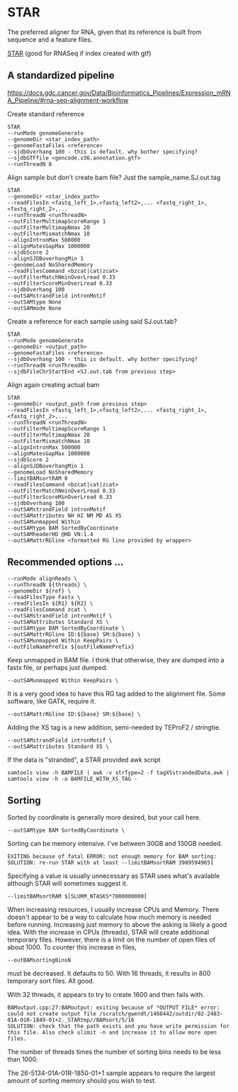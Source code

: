 
#	STAR

The preferred aligner for RNA, given that its reference is built from sequence and a feature files.

[STAR](https://github.com/alexdobin/STAR) (good for RNASeq if index created with gtf)



##	A standardized pipeline

https://docs.gdc.cancer.gov/Data/Bioinformatics_Pipelines/Expression_mRNA_Pipeline/#rna-seq-alignment-workflow


Create standard reference
```
STAR
--runMode genomeGenerate
--genomeDir <star_index_path>
--genomeFastaFiles <reference>
--sjdbOverhang 100 - this is default. why bother specifying?
--sjdbGTFfile <gencode.v36.annotation.gtf>
--runThreadN 8
```

Align sample but don't create bam file? Just the sample_name.SJ.out.tag
```
STAR
--genomeDir <star_index_path>
--readFilesIn <fastq_left_1>,<fastq_left2>,... <fastq_right_1>,<fastq_right_2>,...
--runThreadN <runThreadN>
--outFilterMultimapScoreRange 1
--outFilterMultimapNmax 20
--outFilterMismatchNmax 10
--alignIntronMax 500000
--alignMatesGapMax 1000000
--sjdbScore 2
--alignSJDBoverhangMin 1
--genomeLoad NoSharedMemory
--readFilesCommand <bzcat|cat|zcat>
--outFilterMatchNminOverLread 0.33
--outFilterScoreMinOverLread 0.33
--sjdbOverhang 100
--outSAMstrandField intronMotif
--outSAMtype None
--outSAMmode None
```

Create a reference for each sample using said SJ.out.tab?
```
STAR
--runMode genomeGenerate
--genomeDir <output_path>
--genomeFastaFiles <reference>
--sjdbOverhang 100 - this is default. why bother specifying?
--runThreadN <runThreadN>
--sjdbFileChrStartEnd <SJ.out.tab from previous step>
```

Align again creating actual bam
```
STAR
--genomeDir <output_path from previous step>
--readFilesIn <fastq_left_1>,<fastq_left2>,... <fastq_right_1>,<fastq_right_2>,...
--runThreadN <runThreadN>
--outFilterMultimapScoreRange 1
--outFilterMultimapNmax 20
--outFilterMismatchNmax 10
--alignIntronMax 500000
--alignMatesGapMax 1000000
--sjdbScore 2
--alignSJDBoverhangMin 1
--genomeLoad NoSharedMemory
--limitBAMsortRAM 0
--readFilesCommand <bzcat|cat|zcat>
--outFilterMatchNminOverLread 0.33
--outFilterScoreMinOverLread 0.33
--sjdbOverhang 100
--outSAMstrandField intronMotif
--outSAMattributes NH HI NM MD AS XS
--outSAMunmapped Within
--outSAMtype BAM SortedByCoordinate
--outSAMheaderHD @HD VN:1.4
--outSAMattrRGline <formatted RG line provided by wrapper>
```


##	Recommended options ...

```
--runMode alignReads \
--runThreadN ${threads} \
--genomeDir ${ref} \
--readFilesType Fastx \
--readFilesIn ${R1} ${R2} \
--readFilesCommand zcat \
--outSAMstrandField intronMotif \
--outSAMattributes Standard XS \
--outSAMtype BAM SortedByCoordinate \
--outSAMattrRGline ID:${base} SM:${base} \
--outSAMunmapped Within KeepPairs \
--outFileNamePrefix ${outFileNamePrefix} 
```


Keep unmapped in BAM file.
I think that otherwise, they are dumped into a fastx file, or perhaps just dumped.
```
--outSAMunmapped Within KeepPairs \
```



It is a very good idea to have this RG tag added to the alignment file.
Some software, like GATK, require it.
```
--outSAMattrRGline ID:${base} SM:${base} \
```


Adding the XS tag is a new addition, semi-needed by TEProF2 / stringtie.
```
--outSAMstrandField intronMotif \
--outSAMattributes Standard XS \
```

If the data is "stranded", a STAR provided awk script 

```
samtools view -h BAMFILE | awk -v strType=2 -f tagXSstrandedData.awk | samtools view -h -o BAMFILE_WITH_XS_TAG -
```




##	Sorting

Sorted by coordinate is generally more desired, but your call here.
```
--outSAMtype BAM SortedByCoordinate \
```

Sorting can be memory intensive. I've between 30GB and 130GB needed.
```
EXITING because of fatal ERROR: not enough memory for BAM sorting: 
SOLUTION: re-run STAR with at least --limitBAMsortRAM 39895949651
```
Specifying a value is usually unnecessary as STAR uses what's available
although STAR will sometimes suggest it.
```
--limitBAMsortRAM $[SLURM_NTASKS*7000000000]
```
When increasing resources, I usually increase CPUs and Memory.
There doesn't appear to be a way to calculate how much memory is needed before running.
Increasing just memory to above the asking is likely a good idea.
With the increase in CPUs (threads), STAR will create additional temporary files.
However, there is a limit on the number of open files of about 1000.
To counter this increase in files, 
```
--outBAMsortingBinsN
```
must be decreased. It defaults to 50. With 16 threads, it results in 800 temporary sort files. All good.

With 32 threads, it appears to try to create 1600 and then fails with.
```
BAMoutput.cpp:27:BAMoutput: exiting because of *OUTPUT FILE* error: could not create output file /scratch/gwendt/1468442/outdir/02-2483-01A-01R-1849-01+2._STARtmp//BAMsort/5/16
SOLUTION: check that the path exists and you have write permission for this file. Also check ulimit -n and increase it to allow more open files.
```

The number of threads times the number of sorting bins needs to be less than 1000.

The 26-5134-01A-01R-1850-01+1 sample appears to require the largest amount of sorting memory should you wish to test.


